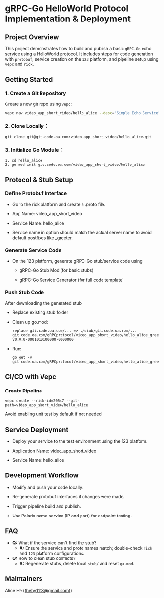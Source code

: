 # gRPC-Go HelloWorld Protocol Implementation & Deployment

## Project Overview
This project demonstrates how to build and publish a basic `gRPC-Go` echo service using a HelloWorld protocol. It includes steps for code generation with `protobuf`, service creation on the `123` platform, and pipeline setup using `vepc` and `rick`.

## Getting Started

### 1. Create a Git Repository
Create a new git repo using `vepc`:
```bash
vepc new video_app_short_video/hello_alice --desc="Simple Echo Service"
```
### 2. Clone Locally：
```
git clone git@git.code.oa.com:video_app_short_video/hello_alice.git
```
### 3. Initialize Go Module：
```
1. cd hello_alice  
2. go mod init git.code.oa.com/video_app_short_video/hello_alice
```

## Protocol & Stub Setup

### Define Protobuf Interface

- Go to the rick platform and create a .proto file.

- App Name: video_app_short_video

- Service Name: hello_alice

- Service name in option should match the actual server name to avoid default postfixes like _greeter.

### Generate Service Code
- On the 123 platform, generate gRPC-Go stub/service code using:

    - gRPC-Go Stub Mod (for basic stubs)

    - gRPC-Go Service Generator (for full code template)

### Push Stub Code
After downloading the generated stub:

- Replace existing stub folder

- Clean up go.mod:
    ```
    replace git.code.oa.com/... => ./stub/git.code.oa.com/...
    git.code.oa.com/gRPCprotocol/video_app_short_video/hello_alice_greeter v0.0.0-0001010100000-0000000
    ```
- Run: 
    ```
    go get -v git.code.oa.com/gRPCprotocol/video_app_short_video/hello_alice_greeter@v1.1.2
    ```
## CI/CD with Vepc

### Create Pipeline

```
vepc create --rick-id=20547 --git-path=video_app_short_video/hello_alice
```
Avoid enabling unit test by default if not needed.

## Service Deployment
- Deploy your service to the test environment using the 123 platform.

- Application Name: video_app_short_video

- Service Name: hello_alice

## Development Workflow
- Modify and push your code locally.

- Re-generate protobuf interfaces if changes were made.

- Trigger pipeline build and publish.

- Use Polaris name service (IP and port) for endpoint testing.

## FAQ

- **Q:** What if the service can't find the stub?
  - **A:** Ensure the service and proto names match; double-check `rick` and `123` platform configurations.
- **Q:** How to clean stub conflicts?
  - **A:** Regenerate stubs, delete local `stub/` and reset `go.mod`.

## Maintainers
Alice He ((hehy1113@gmail.com))